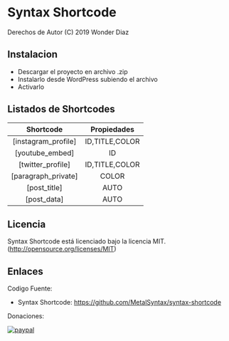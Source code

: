 # Syntax Shortcode
Derechos de Autor (C) 2019 Wonder Diaz

## Instalacion
- Descargar el proyecto en archivo .zip
- Instalarlo desde WordPress subiendo el archivo
- Activarlo

## Listados de Shortcodes
| Shortcode           | Propiedades   | 
| :-----------------: | :-----------: |
| [instagram_profile] | ID,TITLE,COLOR|
| [youtube_embed]     | ID            |
| [twitter_profile]   | ID,TITLE,COLOR|
| [paragraph_private] | COLOR         |
| [post_title]        | AUTO          |
| [post_data]         | AUTO          |

## Licencia

Syntax Shortcode está licenciado bajo la licencia MIT.(http://opensource.org/licenses/MIT)

## Enlaces

Codigo Fuente:

- Syntax Shortcode: https://github.com/MetalSyntax/syntax-shortcode

Donaciones:

[![paypal](https://www.paypalobjects.com/en_US/i/btn/btn_donateCC_LG.gif)](paypal.me/MetalSyntax)